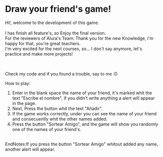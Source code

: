 <h1>Draw your friend's game!</h1>
Hi!, welcome to the development of this game.<br><br>
I has finish all feature's, so Enjoy the final version.<br>
For the reviewers of Alura's Team: Thank you for the new Knowledge, i'm happy for that, you're great teachers.<br>
I'm very excited for the next courses, so... I don't say anymore, let's practice and make more projects!<br><br><br>

Check my code and if you found a trouble, say to me :D

How to play:<br>
<ol>
<li>Enter in the blank space the name of your friend, it's marked whit the text "Escribe el nombre", if you didn't write anything a alert will appear in the page.</li>
<li>Next, Press the button whit the text "Añadir".</li>
<li>If the game works correctly, under you can see the name of your friend and consecuently whit the other names added.</li>
<li>Press the button "Sortear Amigo", and the game will show you randomly one of the names of your friend's.</li>
</ol>
<br>EndNotes:If you press the button "Sortear Amigo" whitout added any name, another alert will appear.
